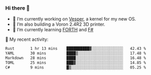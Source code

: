 ### Hi there 👋

<!--
**berkus/berkus** is a ✨ _special_ ✨ repository because its `README.md` (this file) appears on your GitHub profile.

Here are some ideas to get you started:

- 🔭 I’m currently working on ...
- 🌱 I’m currently learning ...
- 👯 I’m looking to collaborate on ...
- 🤔 I’m looking for help with ...
- 💬 Ask me about ...
- 📫 How to reach me: ...
- 😄 Pronouns: ...
- ⚡ Fun fact: ...
-->

- 🔭 I’m currently working on [Vesper](https://github.com/metta-systems/vesper), a kernel for my new OS.
- 🔭 I’m also building a Voron 2.4R2 3D printer.
- 🌱 I’m currently learning [FORTH](http://forth.com/starting-forth/) and [F#](https://fsharpforfunandprofit.com/)

💼 My recent activity:

<!--START_SECTION:waka-->

```txt
Rust       1 hr 13 mins    ██████████▓░░░░░░░░░░░░░░   42.43 %
YAML       30 mins         ████▒░░░░░░░░░░░░░░░░░░░░   17.48 %
Markdown   28 mins         ████░░░░░░░░░░░░░░░░░░░░░   16.48 %
TOML       25 mins         ███▓░░░░░░░░░░░░░░░░░░░░░   14.85 %
C#         9 mins          █▒░░░░░░░░░░░░░░░░░░░░░░░   05.25 %
```

<!--END_SECTION:waka-->
